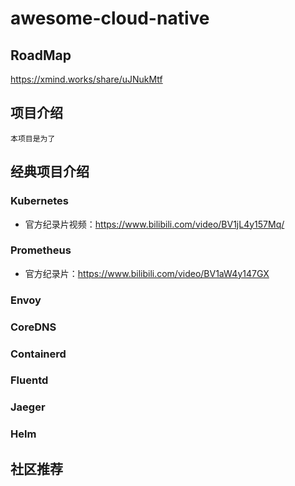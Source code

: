 # awesome-cloud-native

## RoadMap
https://xmind.works/share/uJNukMtf

## 项目介绍

    本项目是为了

## 经典项目介绍

### Kubernetes
- 官方纪录片视频：https://www.bilibili.com/video/BV1jL4y157Mq/

### Prometheus
- 官方纪录片：https://www.bilibili.com/video/BV1aW4y147GX


### Envoy

### CoreDNS

### Containerd

### Fluentd

### Jaeger

### Helm




## 社区推荐








